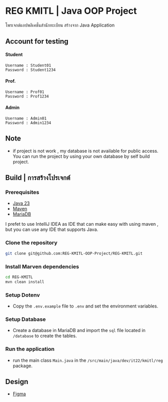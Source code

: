 # REG KMITL | Java OOP Project
โพรเจกต์แอปพลิเคชั่นสำนักทะเบียน สร้างจาก Java Application

## Account for testing
#### Student
```
Username : Student01
Password : Student1234
```
#### Prof.
```
Username : Prof01
Password : Prof1234
```
#### Admin
```
Username : Admin01
Password : Admin1234
```

## Note
- if project is not work , my database is not available for public access. You can run the project by using your own database by self build project.

## Build | การสร้างโปรเจกต์
### Prerequisites
- [Java 23](https://www.oracle.com/th/java/technologies/downloads/)
- [Maven](https://maven.apache.org/download.cgi)
- [MariaDB](https://mariadb.org/download/)

I prefet to use IntelliJ IDEA as IDE that can make easy with using maven , but you can use any IDE that supports Java.
### Clone the repository
```bash
git clone git@github.com:REG-KMITL-OOP-Project/REG-KMITL.git
```
### Install Marven dependencies
```bash
cd REG-KMITL
mvn clean install
```

### Setup Dotenv
- Copy the `.env.example` file to `.env` and set the environment variables.

### Setup Database
- Create a database in MariaDB and import the `sql` file located in `/database` to create the tables.

### Run the application
- run the main class `Main.java` in the `/src/main/java/dev/it22/kmitl/reg` package.


## Design
- [Figma](https://www.figma.com/design/bh0zBeAslPtqWXQ6DIwhoF/OOP-%7C-REG-KMITL?node-id=0-1&t=92OoQPucZ0aCexYm-1)
